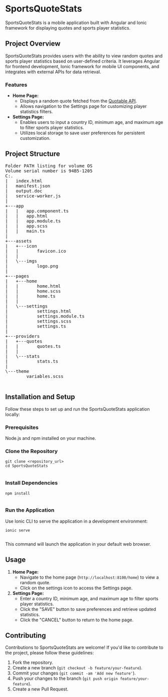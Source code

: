 

<body>

<h1>SportsQuoteStats</h1>

<p>SportsQuoteStats is a mobile application built with Angular and Ionic framework for displaying quotes and sports player statistics.</p>

<h2>Project Overview</h2>

<p>SportsQuoteStats provides users with the ability to view random quotes and sports player statistics based on user-defined criteria. It leverages Angular for frontend development, Ionic framework for mobile UI components, and integrates with external APIs for data retrieval.</p>

<h3>Features</h3>

<ul>
<li><strong>Home Page:</strong>
<ul>
<li>Displays a random quote fetched from the <a href="https://api.quotable.io/random">Quotable API</a>.</li>
<li>Allows navigation to the Settings page for customizing player statistics filters.</li>
            </ul>
        </li>
<li><strong>Settings Page:</strong>
<ul>
<li>Enables users to input a country ID, minimum age, and maximum age to filter sports player statistics.</li>
<li>Utilizes local storage to save user preferences for persistent customization.</li>
            </ul>
        </li>
    </ul>

<h2>Project Structure</h2>

<pre>
Folder PATH listing for volume OS
Volume serial number is 94B5-1205
C:.
|   index.html
|   manifest.json
|   output.doc
|   service-worker.js
|   
+---app
|   |   app.component.ts
|   |   app.html
|   |   app.module.ts
|   |   app.scss
|   |   main.ts
|       
+---assets
|   +---icon
|   |       favicon.ico
|   |       
|   \---imgs
|           logo.png
|           
+---pages
|   +---home
|   |       home.html
|   |       home.scss
|   |       home.ts
|   |       
|   \---settings
|           settings.html
|           settings.module.ts
|           settings.scss
|           settings.ts
|           
+---providers
|   +---quotes
|   |       quotes.ts
|   |       
|   \---stats
|           stats.ts
|           
\---theme
        variables.scss
    </pre>

<h2>Installation and Setup</h2>

<p>Follow these steps to set up and run the SportsQuoteStats application locally:</p>

<h3>Prerequisites</h3>

<p>Node.js and npm installed on your machine.</p>

<h3>Clone the Repository</h3>

<pre><code>git clone &lt;repository_url&gt;
cd SportsQuoteStats
    </code></pre>

<h3>Install Dependencies</h3>

<pre><code>npm install
    </code></pre>

<h3>Run the Application</h3>

<p>Use Ionic CLI to serve the application in a development environment:</p>

<pre><code>ionic serve
    </code></pre>

<p>This command will launch the application in your default web browser.</p>

<h2>Usage</h2>

<ol>
<li><strong>Home Page:</strong>
<ul>
<li>Navigate to the home page (<code>http://localhost:8100/home</code>) to view a random quote.</li>
<li>Click on the settings icon to access the Settings page.</li>
            </ul>
        </li>
        <li><strong>Settings Page:</strong>
            <ul>
                <li>Enter a country ID, minimum age, and maximum age to filter sports player statistics.</li>
                <li>Click the "SAVE" button to save preferences and retrieve updated statistics.</li>
                <li>Click the "CANCEL" button to return to the home page.</li>
            </ul>
        </li>
    </ol>

<h2>Contributing</h2>

<p>Contributions to SportsQuoteStats are welcome! If you'd like to contribute to the project, please follow these guidelines:</p>

<ol>
<li>Fork the repository.</li>
<li>Create a new branch (<code>git checkout -b feature/your-feature</code>).</li>
<li>Commit your changes (<code>git commit -am 'Add new feature'</code>).</li>
<li>Push your changes to the branch (<code>git push origin feature/your-feature</code>).</li>
<li>Create a new Pull Request.</li>
    </ol>




</body>

</html>
